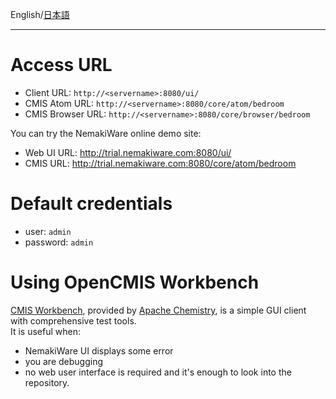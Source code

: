 English/[日本語](https://github.com/aegif/NemakiWare/wiki/NemakiWare%E3%81%B8%E3%81%AE%E6%8E%A5%E7%B6%9A)
***

# Access URL
* Client URL: `http://<servername>:8080/ui/`
* CMIS Atom URL: `http://<servername>:8080/core/atom/bedroom`
* CMIS Browser URL: `http://<servername>:8080/core/browser/bedroom`

You can try the NemakiWare online demo site:
* Web UI URL:  http://trial.nemakiware.com:8080/ui/
* CMIS URL: http://trial.nemakiware.com:8080/core/atom/bedroom

# Default credentials
* user: `admin`
* password: `admin`

# Using OpenCMIS Workbench
[CMIS Workbench](https://chemistry.apache.org/java/developing/tools/dev-tools-workbench.html), provided by [Apache Chemistry](http://chemistry.apache.org/), is a simple GUI client with comprehensive test tools.  
It is useful when:
- NemakiWare UI displays some error
- you are debugging
- no web user interface is required and it's enough to look into the repository.